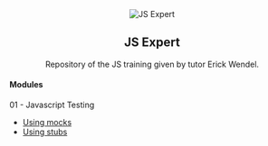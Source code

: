 
<div align="center">
  <img align="center" src="https://downloadcursos.top/wp-content/uploads/2022/03/javascript-expert.jpg.webp" alt="JS Expert">
</div>

<h2 align="center">JS Expert</h2>

<p align="center">Repository of the JS training given by tutor Erick Wendel.</p>

#### Modules

01 - Javascript Testing
  - [Using mocks](https://github.com/flavicon/javascript-mocks)
  - [Using stubs](https://github.com/flavicon/javascript-stubs)
